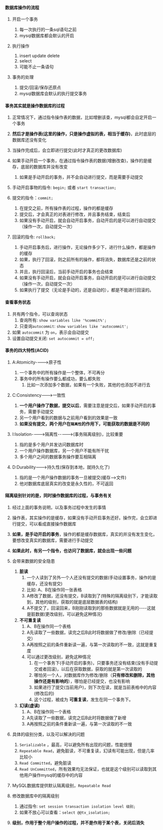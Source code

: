 
#### 数据库操作的流程
1. 开启一个事务
   1. 每一次执行的一条sql语句之前
   2. mysql数据库都会默认的开启
		
2. 执行操作
   1. insert  update  delete
   2. select
   3. 可能不止一条语句
   
3. 事务的处理
   1. 提交/回滚/保存还原点
   2. mysql数据库会默认的执行提交事务





#### 事务其实就是操作数据库的过程
1. 正常情况下，通过指令操作表的数据，比如增删该查，mysql都会自定开启一个事务
2. **然后才是操作表(这里的操作，只是操作虚拟的表，相当于缓存)**，此时底层的数据库还没有变化
3. 当操作完成后，会立即进行提交(此时才真正的更改数据库)

4. 如果手动开启一个事务，在通过指令操作表的数据(增删改查)，操作的是缓存，底层的数据库并没有改变
   1. 如果是手动开启的事务，并不会自动进行提交，而是需要手动提交
5. 手动开启事物的指令: `begin;` 或者 `start transaction;`
6. 提交的指令：`commit;`
   1. 在提交之前，所有操作表的过程，操作的都是缓存
   2. 提交后，才会真正的对表进行修改，并且事务结束，结束后
   3. 如果没有手动开启，就会自动开启事务，自动开启的是可以进行自动提交（操作一次，自动提交一次）
7. 回滚的指令: `rollback;`
   1. 手动开启事务后，进行操作，无论操作多少下，进行什么操作，都是操作的缓存
   2. 如果，执行了回滚，则之前所有的操作，都将消失，数据库还是之前的状态
   3. 并且，执行回滚后，当前手动开启的事务也会结束
   4. 如果没有手动开启，就会自动开启事务，自动开启的是可以进行自动提交（操作一次，自动提交一次）
   5. 如果执行了提交（无论是手动的，还是自动的），都是不能进行回滚的。



#### 查看事务状态
1. 共有两个指令，可以查询状态
   1. 查询所有: `show variables like '%commit%';`
   2. 只查询`autocommit`: `show variables like 'autocommit';`
2. 如果 `autocommit` 为 `on`，表示会自动提交
3. 设置自动提交关闭: `set autocommit = off;`
		
		  



#### 事务的四大特性(ACID)
1. A:Atomicity---->原子性
   1. 一个事务中的所有操作是一个整体，不可再分
   2. 事务中的所有操作要么都成功，要么都失败
      1. 比如一次添加多个数据，如果有一个失败，其他的也添加不进行去
2. C:Consistency--->一致性
   1. **一个用户操作了数据，提交以后**，需要注意是提交后，如果手动开启的事务，需要手动提交
   2. 另一个用户看到的数据与之前用户看到的效果是一致
   3. **如果没有提交，两个用户在`隔离性`的作用下，可能获取的数据是不同的**

3. I:Isolation---->隔离性----->(事务隔离级别)，比较重要
   1. 指的是多个用户并发访问数据库时
   2. 一个用户操作数据库，另一个用户不能有所干扰
   3. 多个用户之间的数据事务操作要互相隔离


4. D:Durability--->持久性(保存到本地，就持久化了)
   1. 指的是一个用户操作数据的事务一旦被提交(缓存-->文件)
   2. 他对数据库底层真实的改变是永久性的，不可返回






#### 隔离级别针对的是，同时操作数据库的过程，与事务有关

1. 经过上面的事务说明，以及事务过程中发生的事情
2. 操作表，其实操作的是缓存，如果没有手动开启事务还好。操作完，会立即进行提交，可以看成直接操作数据库
3. **如果，是手动开启的事务**，操作的都是缓存数据库，真实的并没有发生变化，要想改变真实的数据库，需要进行手动提交
4. **如果此时，有另一个指令，也访问了数据库，就会出现一些问题**
5. 会带来数据的安全隐患
   1. **脏读**
      1. 一个人读到了另外一个人还没有提交的数据(手动设置事务，操作的是缓存，还没有提交)
	  2. 比如: A、B在操作同一张表格
	  3. A修改了数据，还没有提交，B读取到了(特殊的隔离级别下，才能读取到，其他的级别，获取的就是底层数据表的结构)
	  4. A不提交了，回滚回来，B刚刚读取到的那些数据就是无用的----这就是脏数据(更改级别，可以避免这种情况)
   2. **不可重复读**
	  1. A、B在操作同一个表格
	  2. A先读取了一些数据，读完之后B此时将数据做了修改/删除（已经提交）
	  3. A再按照之前的条件重新读一遍，与第一次读取的不一致，这就是重复度
	  4. 可以通过更改级别，避免这种情况
	     1. 在一个事务下(手动开启的事务)，只要事务还没有结束(没有手动提交或者回滚)，以后在获取数据，获取的就是第一次读取的
		 2. 哪怕另一个人，对数据库作为修改/删除（**只有修改和删除，其他操作还是有影响的**），哪怕是已经提交，也没有影响
		 3. 如果进行了提交(当前用户)，则下次在读，就是当前表格中的内容(修改后的)
		 4. 这个过程，被成为 **可重复读**，发生在同一个事务下。
	3. **幻读(虚读)**
	   1. A、B在操作同一个表格
	   2. A先读取了一些数据，读完之后B此时将数据做了新增
	   3. A再按照之前的条件重新读一遍，与第一次读取的不一致
	   
6. 具体的级别分类，以及可以解决的问题
   1. `Serializable` ，最高，可以避免所有出现的问题，性能很慢
   2. `Repeatable Read`，避免脏读，不可重复读，幻读有可能出现，但是几率比较小
   3. `Read Committed`，避免脏读
   4. `Read UnCommitted`，所有效果均无法保证，也就是这个级别可以读取到其他用户操作mysql的缓存中的内容

7. MySQL数据库提供默认隔离级别，`Repeatable Read`


8. 修改数据库中的隔离级别
   1. 通过指令: `set session transaction isolation level 级别;`
   2. 如果不放心可以查看：`select @@tx_isolation;`

9. **级别，作用于整个用户操作的过程，并不是作用于某个表，关闭后消失**








